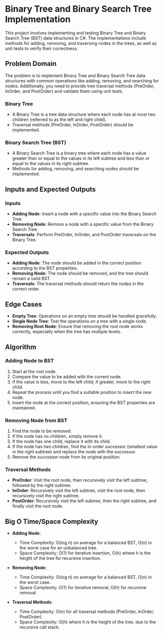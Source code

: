 ﻿# Binary Tree and Binary Search Tree Implementation

This project involves implementing and testing Binary Tree and Binary Search Tree (BST) data structures in C#. The implementations include methods for adding, removing, and traversing nodes in the trees, as well as unit tests to verify their correctness.

## Problem Domain

The problem is to implement Binary Tree and Binary Search Tree data structures with common operations like adding, removing, and searching for nodes. Additionally, you need to provide tree traversal methods (PreOrder, InOrder, and PostOrder) and validate them using unit tests.

### Binary Tree
- A Binary Tree is a tree data structure where each node has at most two children (referred to as the left and right child).
- Traversal methods (PreOrder, InOrder, PostOrder) should be implemented.

### Binary Search Tree (BST)
- A Binary Search Tree is a binary tree where each node has a value greater than or equal to the values in its left subtree and less than or equal to the values in its right subtree.
- Methods for adding, removing, and searching nodes should be implemented.

## Inputs and Expected Outputs

### Inputs
- **Adding Node**: Insert a node with a specific value into the Binary Search Tree.
- **Removing Node**: Remove a node with a specific value from the Binary Search Tree.
- **Traversals**: Perform PreOrder, InOrder, and PostOrder traversals on the Binary Tree.

### Expected Outputs
- **Adding Node**: The node should be added in the correct position according to the BST properties.
- **Removing Node**: The node should be removed, and the tree should remain a valid BST.
- **Traversals**: The traversal methods should return the nodes in the correct order.

## Edge Cases

- **Empty Tree**: Operations on an empty tree should be handled gracefully.
- **Single Node Tree**: Test the operations on a tree with a single node.
- **Removing Root Node**: Ensure that removing the root node works correctly, especially when the tree has multiple levels.

## Algorithm

### Adding Node to BST
1. Start at the root node.
2. Compare the value to be added with the current node.
3. If the value is less, move to the left child; if greater, move to the right child.
4. Repeat the process until you find a suitable position to insert the new node.
5. Insert the node at the correct position, ensuring the BST properties are maintained.

### Removing Node from BST
1. Find the node to be removed.
2. If the node has no children, simply remove it.
3. If the node has one child, replace it with its child.
4. If the node has two children, find the in-order successor (smallest value in the right subtree) and replace the node with the successor.
5. Remove the successor node from its original position.

### Traversal Methods
- **PreOrder**: Visit the root node, then recursively visit the left subtree, followed by the right subtree.
- **InOrder**: Recursively visit the left subtree, visit the root node, then recursively visit the right subtree.
- **PostOrder**: Recursively visit the left subtree, then the right subtree, and finally visit the root node.

## Big O Time/Space Complexity

- **Adding Node**: 
  - Time Complexity: O(log n) on average for a balanced BST, O(n) in the worst case for an unbalanced tree.
  - Space Complexity: O(1) for iterative insertion, O(h) where h is the height of the tree for recursive insertion.

- **Removing Node**: 
  - Time Complexity: O(log n) on average for a balanced BST, O(n) in the worst case.
  - Space Complexity: O(1) for iterative removal, O(h) for recursive removal.

- **Traversal Methods**: 
  - Time Complexity: O(n) for all traversal methods (PreOrder, InOrder, PostOrder).
  - Space Complexity: O(h) where h is the height of the tree, due to the recursive call stack.
